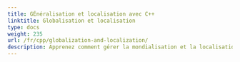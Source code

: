 ```yaml
---
title: GÉnéralisation et localisation avec C++
linktitle: Globalisation et localisation
type: docs
weight: 235
url: /fr/cpp/globalization-and-localization/
description: Apprenez comment gérer la mondialisation et la localisation dans Aspose.Cells for C++ pour supporter plusieurs langues et réglages régionaux.
---
```

